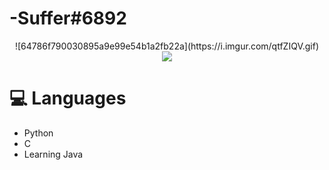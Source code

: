 # -Suffer#6892
<p align="center">
![64786f790030895a9e99e54b1a2fb22a](https://i.imgur.com/qtfZIQV.gif)
<a href="https://dsc.bio/357272892771270656">
  <img src="https://lanyard.cnrad.dev/api/500787513330499584?theme=light&bg=9ecf80&animated=true&hideDiscrim=true&borderRadius=30px&idleMessage=Probably%20doing%20something%20else..." />
</a>

# 💻 Languages

- Python
- C
- Learning Java

